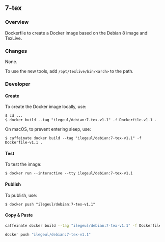 ## 7-tex

### Overview

Dockerfile to create a Docker image based on the Debian 8 image and TexLive.

### Changes

None.

To use the new tools, add `/opt/texlive/bin/<arch>` to the path.

### Developer

#### Create

To create the Docker image locally, use:

```console
$ cd ...
$ docker build --tag "ilegeul/debian:7-tex-v1.1" -f Dockerfile-v1.1 .
```

On macOS, to prevent entering sleep, use:

```console
$ caffeinate docker build --tag "ilegeul/debian:7-tex-v1.1" -f Dockerfile-v1.1 .
```

#### Test

To test the image:

```console
$ docker run --interactive --tty ilegeul/debian:7-tex-v1.1
```

#### Publish

To publish, use:

```console
$ docker push "ilegeul/debian:7-tex-v1.1"
```

#### Copy & Paste

```bash
caffeinate docker build --tag "ilegeul/debian:7-tex-v1.1" -f Dockerfile-v1.1 .

docker push "ilegeul/debian:7-tex-v1.1"
```
